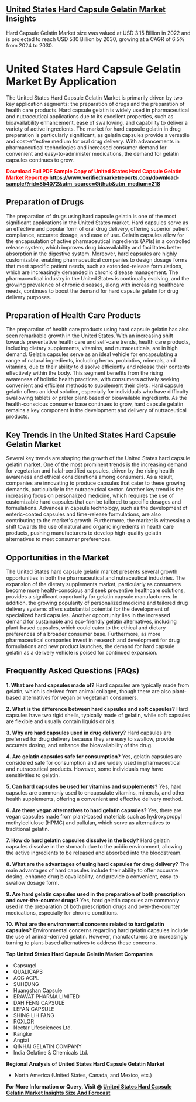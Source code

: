 <h2><a href="https://www.verifiedmarketreports.com/download-sample/?rid=854072&amp;utm_source=Github&amp;utm_medium=218" target="_blank">United States Hard Capsule Gelatin Market</a> Insights</h2><p>Hard Capsule Gelatin Market size was valued at USD 3.15 Billion in 2022 and is projected to reach USD 5.10 Billion by 2030, growing at a CAGR of 6.5% from 2024 to 2030.</p><p><h1>United States Hard Capsule Gelatin Market By Application</h1> <p>The United States Hard Capsule Gelatin Market is primarily driven by two key application segments: the preparation of drugs and the preparation of health care products. Hard capsule gelatin is widely used in pharmaceutical and nutraceutical applications due to its excellent properties, such as bioavailability enhancement, ease of swallowing, and capability to deliver a variety of active ingredients. The market for hard capsule gelatin in drug preparation is particularly significant, as gelatin capsules provide a versatile and cost-effective medium for oral drug delivery. With advancements in pharmaceutical technologies and increased consumer demand for convenient and easy-to-administer medications, the demand for gelatin capsules continues to grow. <strong><p><span class=""><span style="color: #ff0000;"><strong>Download Full PDF Sample Copy of United States Hard Capsule Gelatin Market Report</strong> @ </span><a href="https://www.verifiedmarketreports.com/download-sample/?rid=854072&amp;utm_source=Github&amp;utm_medium=218" target="_blank">https://www.verifiedmarketreports.com/download-sample/?rid=854072&amp;utm_source=Github&amp;utm_medium=218</a></span></p></strong></p> <h2>Preparation of Drugs</h2> <p>The preparation of drugs using hard capsule gelatin is one of the most significant applications in the United States market. Hard capsules serve as an effective and popular form of oral drug delivery, offering superior patient compliance, accurate dosage, and ease of use. Gelatin capsules allow for the encapsulation of active pharmaceutical ingredients (APIs) in a controlled release system, which improves drug bioavailability and facilitates better absorption in the digestive system. Moreover, hard capsules are highly customizable, enabling pharmaceutical companies to design dosage forms that meet specific patient needs, such as extended-release formulations, which are increasingly demanded in chronic disease management. The pharmaceutical industry in the United States is continually evolving, and the growing prevalence of chronic diseases, along with increasing healthcare needs, continues to boost the demand for hard capsule gelatin for drug delivery purposes.</p> <h2>Preparation of Health Care Products</h2> <p>The preparation of health care products using hard capsule gelatin has also seen remarkable growth in the United States. With an increasing shift towards preventative health care and self-care trends, health care products, including dietary supplements, vitamins, and nutraceuticals, are in high demand. Gelatin capsules serve as an ideal vehicle for encapsulating a range of natural ingredients, including herbs, probiotics, minerals, and vitamins, due to their ability to dissolve efficiently and release their contents effectively within the body. This segment benefits from the rising awareness of holistic health practices, with consumers actively seeking convenient and efficient methods to supplement their diets. Hard capsule gelatin offers an ideal solution, especially for individuals who have difficulty swallowing tablets or prefer plant-based or bioavailable ingredients. As the health-conscious consumer base continues to grow, hard capsule gelatin remains a key component in the development and delivery of nutraceutical products.</p> <h2>Key Trends in the United States Hard Capsule Gelatin Market</h2> <p>Several key trends are shaping the growth of the United States hard capsule gelatin market. One of the most prominent trends is the increasing demand for vegetarian and halal-certified capsules, driven by the rising health awareness and ethical considerations among consumers. As a result, companies are innovating to produce capsules that cater to these growing demands, particularly in the nutraceutical sector. Another key trend is the increasing focus on personalized medicine, which requires the use of customizable hard capsules that can be tailored to specific dosages and formulations. Advances in capsule technology, such as the development of enteric-coated capsules and time-release formulations, are also contributing to the market's growth. Furthermore, the market is witnessing a shift towards the use of natural and organic ingredients in health care products, pushing manufacturers to develop high-quality gelatin alternatives to meet consumer preferences.</p> <h2>Opportunities in the Market</h2> <p>The United States hard capsule gelatin market presents several growth opportunities in both the pharmaceutical and nutraceutical industries. The expansion of the dietary supplements market, particularly as consumers become more health-conscious and seek preventive healthcare solutions, provides a significant opportunity for gelatin capsule manufacturers. In addition, the growing popularity of personalized medicine and tailored drug delivery systems offers substantial potential for the development of specialized hard capsules. Another opportunity lies in the increased demand for sustainable and eco-friendly gelatin alternatives, including plant-based capsules, which could cater to the ethical and dietary preferences of a broader consumer base. Furthermore, as more pharmaceutical companies invest in research and development for drug formulations and new product launches, the demand for hard capsule gelatin as a delivery vehicle is poised for continued expansion.</p> <h2>Frequently Asked Questions (FAQs)</h2> <p><strong>1. What are hard capsules made of?</strong> Hard capsules are typically made from gelatin, which is derived from animal collagen, though there are also plant-based alternatives for vegan or vegetarian consumers.</p> <p><strong>2. What is the difference between hard capsules and soft capsules?</strong> Hard capsules have two rigid shells, typically made of gelatin, while soft capsules are flexible and usually contain liquids or oils.</p> <p><strong>3. Why are hard capsules used in drug delivery?</strong> Hard capsules are preferred for drug delivery because they are easy to swallow, provide accurate dosing, and enhance the bioavailability of the drug.</p> <p><strong>4. Are gelatin capsules safe for consumption?</strong> Yes, gelatin capsules are considered safe for consumption and are widely used in pharmaceutical and nutraceutical products. However, some individuals may have sensitivities to gelatin.</p> <p><strong>5. Can hard capsules be used for vitamins and supplements?</strong> Yes, hard capsules are commonly used to encapsulate vitamins, minerals, and other health supplements, offering a convenient and effective delivery method.</p> <p><strong>6. Are there vegan alternatives to hard gelatin capsules?</strong> Yes, there are vegan capsules made from plant-based materials such as hydroxypropyl methylcellulose (HPMC) and pullulan, which serve as alternatives to traditional gelatin.</p> <p><strong>7. How do hard gelatin capsules dissolve in the body?</strong> Hard gelatin capsules dissolve in the stomach due to the acidic environment, allowing the active ingredients to be released and absorbed into the bloodstream.</p> <p><strong>8. What are the advantages of using hard capsules for drug delivery?</strong> The main advantages of hard capsules include their ability to offer accurate dosing, enhance drug bioavailability, and provide a convenient, easy-to-swallow dosage form.</p> <p><strong>9. Are hard gelatin capsules used in the preparation of both prescription and over-the-counter drugs?</strong> Yes, hard gelatin capsules are commonly used in the preparation of both prescription drugs and over-the-counter medications, especially for chronic conditions.</p> <p><strong>10. What are the environmental concerns related to hard gelatin capsules?</strong> Environmental concerns regarding hard gelatin capsules include the use of animal-derived gelatin. However, manufacturers are increasingly turning to plant-based alternatives to address these concerns.</p> </p><p><strong>Top United States Hard Capsule Gelatin Market Companies</strong></p><div data-test-id=""><p><li>Capsugel</li><li> QUALICAPS</li><li> ACG ACPL</li><li> SUHEUNG</li><li> Huangshan Capsule</li><li> ERAWAT PHARMA LIMITED</li><li> DAH FENG CAPSULE</li><li> LEFAN CAPSULE</li><li> SHING LIH FANG</li><li> ROXLOR</li><li> Nectar Lifesciences Ltd.</li><li> Kangke</li><li> Angtai</li><li> QINHAI GELATIN COMPANY</li><li> India Gelatine & Chemicals Ltd.</li></p><div><strong>Regional Analysis of&nbsp;United States Hard Capsule Gelatin Market</strong></div><ul><li dir="ltr"><p dir="ltr">North America&nbsp;(United States, Canada, and Mexico, etc.)</p></li></ul><p><strong>For More Information or Query, Visit @&nbsp;</strong><strong><a href="https://www.verifiedmarketreports.com/product/hard-capsule-gelatin-market/?utm_source=Github&amp;utm_medium=218" target="_blank">United States Hard Capsule Gelatin Market Insights Size And Forecast</a></strong></p></div>
